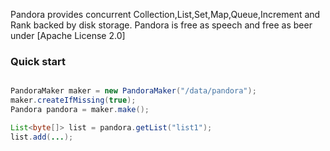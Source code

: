 Pandora provides concurrent Collection,List,Set,Map,Queue,Increment and Rank backed by disk storage.
Pandora is free as speech and free as beer under [Apache License 2.0]

### Quick start

```java

PandoraMaker maker = new PandoraMaker("/data/pandora");
maker.createIfMissing(true);
Pandora pandora = maker.make();

List<byte[]> list = pandora.getList("list1");
list.add(...);


```
